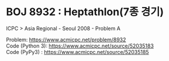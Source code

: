 # BOJ 8932 : Heptathlon(7종 경기)  
ICPC > Asia Regional - Seoul 2008 - Problem A  
  
Problem: https://www.acmicpc.net/problem/8932  
Code (Python 3): https://www.acmicpc.net/source/52035183  
Code (PyPy3) : https://www.acmicpc.net/source/52035185
